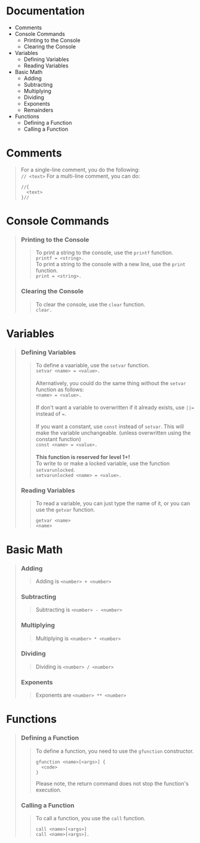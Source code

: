 # Documentation

- Comments
- Console Commands
  - Printing to the Console
  - Clearing the Console
- Variables
  - Defining Variables
  - Reading Variables
- Basic Math
  - Adding
  - Subtracting
  - Multiplying
  - Dividing
  - Exponents
  - Remainders
- Functions
  - Defining a Function
  - Calling a Function


# Comments
> For a single-line comment, you do the following:\
> ```// <text>```
> For a multi-line comment, you can do:
> ```
> //{
>   <text>
> }//
> ```

# Console Commands
> ### Printing to the Console
> > To print a string to the console, use the `printf` function.\
> > ```printf = <string>.```
> > \
> > To print a string to the console with a new line, use the `print` function.\
> > ```print = <string>.```
> ### Clearing the Console
> > To clear the console, use the `clear` function.\
> > ```clear.```
# Variables
> ### Defining Variables
> > To define a vaariable, use the `setvar` function.\
> > ```setvar <name> = <value>.```\
> > \
> > Alternatively, you could do the same thing without the `setvar` function as follows:\
> > ```<name> = <value>.```\
> > \
> > If don't want a variable to overwritten if it already exists, use `||=` instead of `=`.\
> > \
> > If you want a constant, use `const` instead of `setvar`. This will make the variable unchangeable. (unless overwritten using the constant function)\
> > ```const <name> = <value>.```\
> > \
> >**This function is reserved for level 1+!**\
> > To write to or make a locked variable, use the function `setvarunlocked`.\
> > ```setvarunlocked <name> = <value>.```
> ### Reading Variables
> > To read a variable, you can just type the name of it, or you can use the `getvar` function.
> > ```
> > getvar <name>
> > <name>
> > ```
# Basic Math
> ### Adding
> > Adding is `<number> + <number>`
> ### Subtracting
> > Subtracting is `<number> - <number>`
> ### Multiplying
> > Multiplying is `<number> * <number>`
> ### Dividing
> > Dividing is `<number> / <number>`
> ### Exponents
> > Exponents are `<number> ** <number>`
# Functions
> ### Defining a Function
> > To define a function, you need to use the `gfunction` constructor.
> > ```
> > gfunction <name>[<args>] {
> >   <code>
> > }
> > ```
> > Please note, the return command does not stop the function's execution.
> ### Calling a Function
> > To call a function, you use the `call` function.
> > ```
> > call <name>[<args>]
> > call <name>[<args>].
> > ```